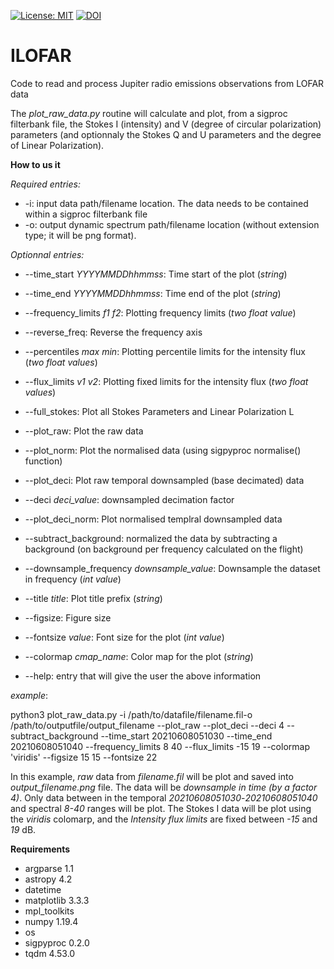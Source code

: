 [![License: MIT](https://img.shields.io/badge/License-MIT-yellow.svg)](https://opensource.org/licenses/MIT)
[![DOI](https://zenodo.org/badge/423628067.svg)](https://zenodo.org/badge/latestdoi/423628067)


# ILOFAR
Code to read and process Jupiter radio emissions observations from LOFAR data

The *plot_raw_data.py* routine will calculate and plot, from a sigproc filterbank file, the Stokes I (intensity) and V (degree of circular polarization) parameters (and optionnaly the Stokes Q and U parameters and the degree of Linear Polarization).


**How to us it**

*Required entries:*
* -i: input data path/filename location. The data needs to be contained within a sigproc filterbank file
* -o: output dynamic spectrum path/filename location (without extension type; it will be png format).

*Optionnal entries:*

* --time_start *YYYYMMDDhhmmss*: Time start of the plot (*string*)
* --time_end *YYYYMMDDhhmmss*: Time end of the plot (*string*)

* --frequency_limits *f1 f2*: Plotting frequency limits (*two float value*)
* --reverse_freq: Reverse the frequency axis

* --percentiles *max min*: Plotting percentile limits for the intensity flux (*two float values*)
* --flux_limits *v1 v2*: Plotting fixed limits for the intensity flux (*two float values*)

* --full_stokes: Plot all Stokes Parameters and Linear Polarization L

* --plot_raw: Plot the raw data
* --plot_norm: Plot the normalised data (using sigpyproc normalise() function)
* --plot_deci: Plot raw temporal downsampled (base decimated) data
* --deci *deci_value*: downsampled decimation factor
* --plot_deci_norm: Plot normalised templral downsampled data

* --subtract_background: normalized the data by subtracting a background (on background per frequency calculated on the flight)

* --downsample_frequency *downsample_value*: Downsample the dataset in frequency (*int value*)

* --title *title*: Plot title prefix (*string*)
* --figsize: Figure size
* --fontsize *value*: Font size for the plot (*int value*)
* --colormap *cmap_name*: Color map for the plot (*string*)

* --help: entry that will give the user the above information

*example*:

python3 plot_raw_data.py -i /path/to/datafile/filename.fil-o /path/to/outputfile/output_filename --plot_raw --plot_deci --deci 4 --subtract_background --time_start 20210608051030 --time_end 20210608051040 --frequency_limits 8 40 --flux_limits -15 19 --colormap 'viridis' --figsize 15 15  --fontsize 22

In this example, *raw* data from *filename.fil* will be plot and saved into *output_filename.png* file. The data will be *downsample in time (by a factor 4)*. Only data between in the temporal *20210608051030*-*20210608051040* and spectral *8-40* ranges will be plot. The Stokes I data will be plot using the *viridis* colomarp, and the *Intensity flux limits* are fixed between *-15* and *19* dB.

**Requirements**
* argparse 1.1
* astropy 4.2
* datetime
* matplotlib 3.3.3
* mpl_toolkits
* numpy 1.19.4
* os 
* sigpyproc 0.2.0 
* tqdm 4.53.0
